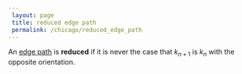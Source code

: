 ```yaml
---
 layout: page
 title: reduced edge path
 permalink: /chicago/reduced_edge_path
---
```

An [edge path](https://mathgloss.github.io/MathGloss/edge_path) is **reduced** if it is never the case that $k_{n+1}$ is $k_n$ with the opposite orientation.

